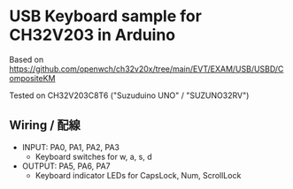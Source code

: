 # USB Keyboard sample for CH32V203 in Arduino

Based on https://github.com/openwch/ch32v20x/tree/main/EVT/EXAM/USB/USBD/CompositeKM

Tested on CH32V203C8T6 ("Suzuduino UNO" / "SUZUNO32RV")

## Wiring / 配線

 - INPUT: PA0, PA1, PA2, PA3
    - Keyboard switches for w, a, s, d
 - OUTPUT: PA5, PA6, PA7
    - Keyboard indicator LEDs for CapsLock, Num, ScrollLock
